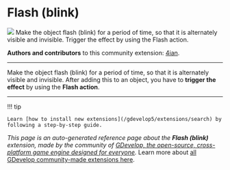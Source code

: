 # Flash (blink)

<img src="https://resources.gdevelop-app.com/assets/Icons/flash-outline.svg" class="extension-icon"></img>
Make the object flash (blink) for a period of time, so that it is alternately visible and invisible.
Trigger the effect by using the Flash action.

**Authors and contributors** to this community extension: [4ian](https://gd.games/4ian).

---

Make the object flash (blink) for a period of time, so that it is alternately visible and invisible.
After adding this to an object, you have to **trigger the effect** by using the **Flash action**.

---

!!! tip

    Learn [how to install new extensions](/gdevelop5/extensions/search) by following a step-by-step guide.

*This page is an auto-generated reference page about the **Flash (blink)** extension, made by the community of [GDevelop, the open-source, cross-platform game engine designed for everyone](https://gdevelop.io/).* Learn more about [all GDevelop community-made extensions here](/gdevelop5/extensions).
